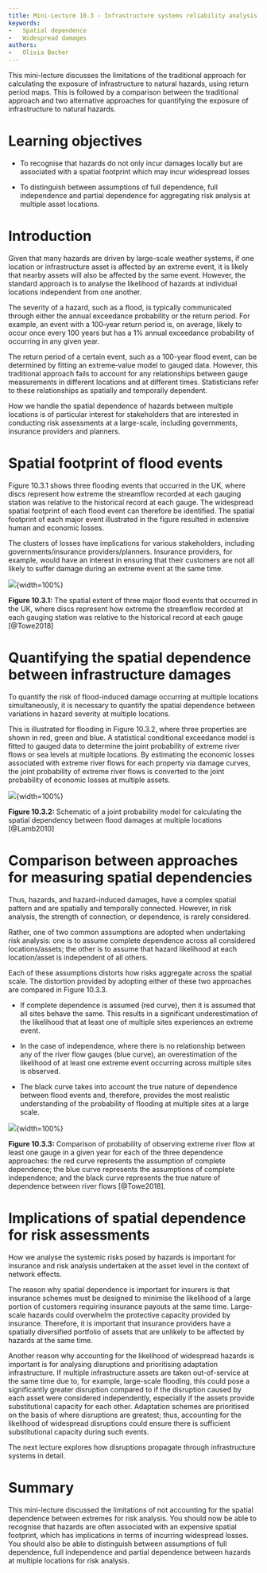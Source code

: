 ```yaml
---
title: Mini-Lecture 10.3 - Infrastructure systems reliability analysis
keywords:
-   Spatial dependence
-   Widespread damages
authors:
-   Olivia Becher
---
```


This mini-lecture discusses the limitations of the traditional approach
for calculating the exposure of infrastructure to natural hazards, using
return period maps. This is followed by a comparison between the
traditional approach and two alternative approaches for quantifying the
exposure of infrastructure to natural hazards.

# Learning objectives

-   To recognise that hazards do not only incur damages locally but are
    associated with a spatial footprint which may incur widespread
    losses

-   To distinguish between assumptions of full dependence, full
    independence and partial dependence for aggregating risk analysis at
    multiple asset locations.

# Introduction

Given that many hazards are driven by large-scale weather systems, if
one location or infrastructure asset is affected by an extreme event, it
is likely that nearby assets will also be affected by the same event.
However, the standard approach is to analyse the likelihood of hazards
at individual locations independent from one another.

The severity of a hazard, such as a flood, is typically communicated
through either the annual exceedance probability or the return period.
For example, an event with a 100‐year return period is, on average,
likely to occur once every 100 years but has a 1% annual exceedance
probability of occurring in any given year.

The return period of a certain event, such as a 100-year flood event,
can be determined by fitting an extreme‐value model to gauged data.
However, this traditional approach fails to account for any
relationships between gauge measurements in different locations and at
different times. Statisticians refer to these relationships as spatially
and temporally dependent.

How we handle the spatial dependence of hazards between multiple
locations is of particular interest for stakeholders that are interested
in conducting risk assessments at a large-scale, including governments,
insurance providers and planners.

# Spatial footprint of flood events

Figure 10.3.1 shows three flooding events that occurred in the UK, where
discs represent how extreme the streamflow recorded at each gauging
station was relative to the historical record at each gauge. The
widespread spatial footprint of each flood event can therefore be
identified. The spatial footprint of each major event illustrated in the
figure resulted in extensive human and economic losses.

The clusters of losses have implications for various stakeholders,
including governments/insurance providers/planners. Insurance providers,
for example, would have an interest in ensuring that their customers are
not all likely to suffer damage during an extreme event at the same
time.

![](assets/Figure_10.3.1.jpg){width=100%}

**Figure 10.3.1:** The spatial extent of three major flood events that
occurred in the UK, where discs represent how extreme the streamflow
recorded at each gauging station was relative to the historical record
at each gauge [@Towe2018]

# Quantifying the spatial dependence between infrastructure damages

To quantify the risk of flood-induced damage occurring at multiple
locations simultaneously, it is necessary to quantify the spatial
dependence between variations in hazard severity at multiple locations.

This is illustrated for flooding in Figure 10.3.2, where three
properties are shown in red, green and blue. A statistical conditional
exceedance model is fitted to gauged data to determine the joint
probability of extreme river flows or sea levels at multiple
locations. By estimating the economic losses associated with extreme
river flows for each property via damage curves, the joint probability
of extreme river flows is converted to the joint probability of economic
losses at multiple assets.

![](assets/Figure_10.3.2.jpg){width=100%}

**Figure 10.3.2:** Schematic of a joint probability model for
calculating the spatial dependency between flood damages at multiple
locations [@Lamb2010]

# Comparison between approaches for measuring spatial dependencies

Thus, hazards, and hazard-induced damages, have a complex spatial
pattern and are spatially and temporally connected. However, in risk
analysis, the strength of connection, or dependence, is rarely
considered.

Rather, one of two common assumptions are adopted when undertaking risk
analysis: one is to assume complete dependence across all considered
locations/assets; the other is to assume that hazard likelihood at each
location/asset is independent of all others.

Each of these assumptions distorts how risks aggregate across the
spatial scale. The distortion provided by adopting either of these two
approaches are compared in Figure 10.3.3.

-   If complete dependence is assumed (red curve), then it is assumed
    that all sites behave the same. This results in a significant
    underestimation of the likelihood that at least one of multiple
    sites experiences an extreme event.

-   In the case of independence, where there is no relationship between
    any of the river flow gauges (blue curve), an overestimation of the
    likelihood of at least one extreme event occurring across multiple
    sites is observed.

-   The black curve takes into account the true nature of dependence
    between flood events and, therefore, provides the most realistic
    understanding of the probability of flooding at multiple sites at a
    large scale.

![](assets/Figure_10.3.3.jpg){width=100%}

**Figure 10.3.3:** Comparison of probability of observing extreme river
flow at least one gauge in a given year for each of the three dependence
approaches: the red curve represents the assumption of complete
dependence; the blue curve represents the assumptions of complete
independence; and the black curve represents the true nature of
dependence between river flows [@Towe2018].

# Implications of spatial dependence for risk assessments

How we analyse the systemic risks posed by hazards is important for
insurance and risk analysis undertaken at the asset level in the context
of network effects.

The reason why spatial dependence is important for insurers is that
insurance schemes must be designed to minimise the likelihood of a large
portion of customers requiring insurance payouts at the same time.
Large-scale hazards could overwhelm the protective capacity provided by
insurance. Therefore, it is important that insurance providers have a
spatially diversified portfolio of assets that are unlikely to be
affected by hazards at the same time.

Another reason why accounting for the likelihood of widespread hazards
is important is for analysing disruptions and prioritising adaptation
infrastructure. If multiple infrastructure assets are taken
out-of-service at the same time due to, for example, large-scale
flooding, this could pose a significantly greater disruption compared to
if the disruption caused by each asset were considered independently,
especially if the assets provide substitutional capacity for each other.
Adaptation schemes are prioritised on the basis of where disruptions are
greatest; thus, accounting for the likelihood of widespread disruptions
could ensure there is sufficient substitutional capacity during such
events.

The next lecture explores how disruptions propagate through
infrastructure systems in detail.

# Summary

This mini-lecture discussed the limitations of not accounting for the
spatial dependence between extremes for risk analysis. You should now be
able to recognise that hazards are often associated with an expensive
spatial footprint, which has implications in terms of incurring
widespread losses. You should also be able to distinguish between
assumptions of full dependence, full independence and partial dependence
between hazards at multiple locations for risk analysis.
